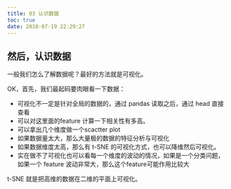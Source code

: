 ```yaml
---
title: 03 认识数据
toc: true
date: 2018-07-19 22:29:27
---
```

## 然后，认识数据

一般我们怎么了解数据呢？最好的方法就是可视化。

OK，首先，我们最起码要肉眼看一下数据：

- 可视化不一定是针对全局的数据的，通过 pandas 读取之后，通过 head 直接查看
- 可以对这里面的feature 计算一下相关性有多高。
- 可以拿出几个维度做一个scactter plot
- 如果数据量太大，那么大量极的数据的特征分析与可视化
- 如果数据维度太高，那么有 t-SNE 的可视化方式，也可以降维然后可视化。
- 实在做不了可视化也可以看每一个维度的波动的情况，如果是一个分类问题，如果一个 feature 波动非常大，那么这个feature可能作用比较大


t-SNE 就是把高维的数据在二维的平面上可视化。
